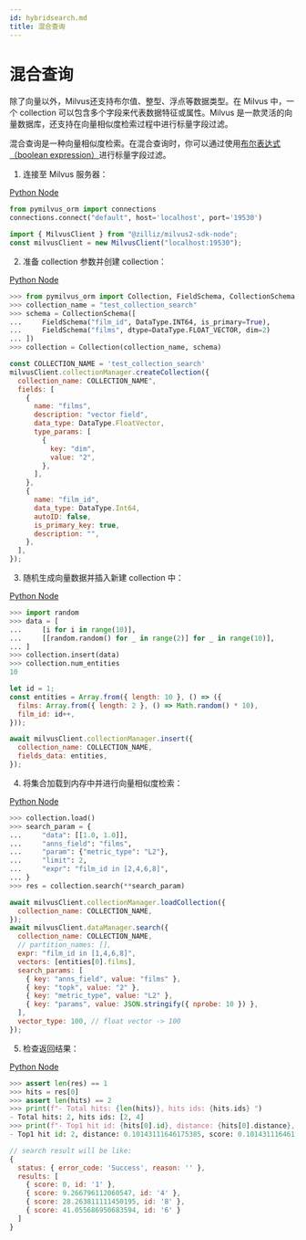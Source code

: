 ```yaml
---
id: hybridsearch.md
title: 混合查询
---
```


# 混合查询

除了向量以外，Milvus还支持布尔值、整型、浮点等数据类型。在 Milvus 中，一个 collection 可以包含多个字段来代表数据特征或属性。Milvus 是一款灵活的向量数据库，还支持在向量相似度检索过程中进行标量字段过滤。

混合查询是一种向量相似度检索。在混合查询时，你可以通过使用[布尔表达式（boolean expression）](boolean.md)进行标量字段过滤。

1. 连接至 Milvus 服务器：


<div class="multipleCode">

  <a href="?python">Python </a>
  <a href="?javascript">Node</a>
</div>



```python
from pymilvus_orm import connections
connections.connect("default", host='localhost', port='19530')
```

```javascript
import { MilvusClient } from "@zilliz/milvus2-sdk-node";
const milvusClient = new MilvusClient("localhost:19530");
```

2. 准备 collection 参数并创建 collection：


<div class="multipleCode">

  <a href="?python">Python </a>
  <a href="?javascript">Node</a>
</div>


```python
>>> from pymilvus_orm import Collection, FieldSchema, CollectionSchema, DataType
>>> collection_name = "test_collection_search"
>>> schema = CollectionSchema([
...     FieldSchema("film_id", DataType.INT64, is_primary=True),
...     FieldSchema("films", dtype=DataType.FLOAT_VECTOR, dim=2)
... ])
>>> collection = Collection(collection_name, schema)
```

```javascript
const COLLECTION_NAME = 'test_collection_search'
milvusClient.collectionManager.createCollection({
  collection_name: COLLECTION_NAME",
  fields: [
    {
      name: "films",
      description: "vector field",
      data_type: DataType.FloatVector,
      type_params: [
        {
          key: "dim",
          value: "2",
        },
      ],
    },
    {
      name: "film_id",
      data_type: DataType.Int64,
      autoID: false,
      is_primary_key: true,
      description: "",
    },
  ],
});
```

3. 随机生成向量数据并插入新建 collection 中：


<div class="multipleCode">

  <a href="?python">Python </a>
  <a href="?javascript">Node</a>
</div>



```python
>>> import random
>>> data = [
...     [i for i in range(10)],
...     [[random.random() for _ in range(2)] for _ in range(10)],
... ]
>>> collection.insert(data)
>>> collection.num_entities
10
```

```javascript
let id = 1;
const entities = Array.from({ length: 10 }, () => ({
  films: Array.from({ length: 2 }, () => Math.random() * 10),
  film_id: id++,
}));

await milvusClient.collectionManager.insert({
  collection_name: COLLECTION_NAME,
  fields_data: entities,
});
```

4. 将集合加载到内存中并进行向量相似度检索：


<div class="multipleCode">

  <a href="?python">Python </a>
  <a href="?javascript">Node</a>
</div>



```python
>>> collection.load()
>>> search_param = {
...     "data": [[1.0, 1.0]],
...     "anns_field": "films",
...     "param": {"metric_type": "L2"},
...     "limit": 2,
...     "expr": "film_id in [2,4,6,8]",
... }
>>> res = collection.search(**search_param)
```

```javascript
await milvusClient.collectionManager.loadCollection({
  collection_name: COLLECTION_NAME,
});
await milvusClient.dataManager.search({
  collection_name: COLLECTION_NAME,
  // partition_names: [],
  expr: "film_id in [1,4,6,8]",
  vectors: [entities[0].films],
  search_params: [
    { key: "anns_field", value: "films" },
    { key: "topk", value: "2" },
    { key: "metric_type", value: "L2" },
    { key: "params", value: JSON.stringify({ nprobe: 10 }) },
  ],
  vector_type: 100, // float vector -> 100
});
```

5. 检查返回结果：


<div class="multipleCode">

  <a href="?python">Python </a>
  <a href="?javascript">Node</a>
</div>



```python
>>> assert len(res) == 1
>>> hits = res[0]
>>> assert len(hits) == 2
>>> print(f"- Total hits: {len(hits)}, hits ids: {hits.ids} ")
- Total hits: 2, hits ids: [2, 4]
>>> print(f"- Top1 hit id: {hits[0].id}, distance: {hits[0].distance}, score: {hits[0].score} ")
- Top1 hit id: 2, distance: 0.10143111646175385, score: 0.101431116461
```


```javascript
// search result will be like:
{
  status: { error_code: 'Success', reason: '' },
  results: [
    { score: 0, id: '1' },
    { score: 9.266796112060547, id: '4' },
    { score: 28.263811111450195, id: '8' },
    { score: 41.055686950683594, id: '6' }
  ]
}
```